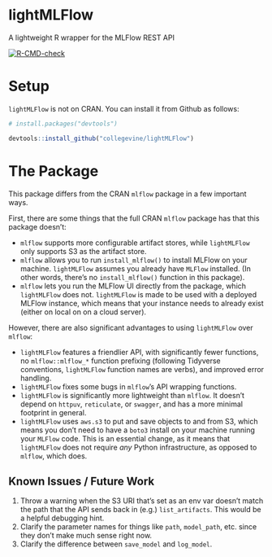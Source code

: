 
<!-- README.md is generated from README.Rmd. Please edit that file -->

# lightMLFlow

A lightweight R wrapper for the MLFlow REST API

<!-- badges: start -->
[![R-CMD-check](https://github.com/collegevine/lightMLFlow/workflows/R-CMD-check/badge.svg)](https://github.com/collegevine/lightMLFlow/actions)
<!-- badges: end -->

# Setup

`lightMLFlow` is not on CRAN. You can install it from Github as follows:

``` r
# install.packages("devtools")

devtools::install_github("collegevine/lightMLFlow")
```

# The Package

This package differs from the CRAN `mlflow` package in a few important
ways.

First, there are some things that the full CRAN `mlflow` package has
that this package doesn’t:

-   `mlflow` supports more configurable artifact stores, while
    `lightMLFlow` only supports S3 as the artifact store.
-   `mlflow` allows you to run `install_mlflow()` to install MLFlow on
    your machine. `lightMLFlow` assumes you already have `MLFlow`
    installed. (In other words, there’s no `install_mlflow()` function
    in this package).
-   `mlflow` lets you run the MLFlow UI directly from the package, which
    `lightMLFlow` does not. `lightMLFlow` is made to be used with a
    deployed MLFlow instance, which means that your instance needs to
    already exist (either on local on on a cloud server).

However, there are also significant advantages to using `lightMLFlow`
over `mlflow`:

-   `lightMLFlow` features a friendlier API, with significantly fewer
    functions, no `mlflow::mlflow_*` function prefixing (following
    Tidyverse conventions, `lightMLFlow` function names are verbs), and
    improved error handling.
-   `lightMLFlow` fixes some bugs in `mlflow`’s API wrapping functions.
-   `lightMLFlow` is significantly more lightweight than `mlflow`. It
    doesn’t depend on `httpuv`, `reticulate`, or `swagger`, and has a
    more minimal footprint in general.
-   `lightMLFlow` uses `aws.s3` to put and save objects to and from S3,
    which means you don’t need to have a `boto3` install on your machine
    running your `MLFlow` code. This is an essential change, as it means
    that `lightMLFlow` does not require *any* Python infrastructure, as
    opposed to `mlflow`, which does.

## Known Issues / Future Work

1.  Throw a warning when the S3 URI that’s set as an env var doesn’t
    match the path that the API sends back in (e.g.) `list_artifacts`.
    This would be a helpful debugging hint.
2.  Clarify the parameter names for things like `path`, `model_path`,
    etc. since they don’t make much sense right now.
3.  Clarify the difference between `save_model` and `log_model`.
